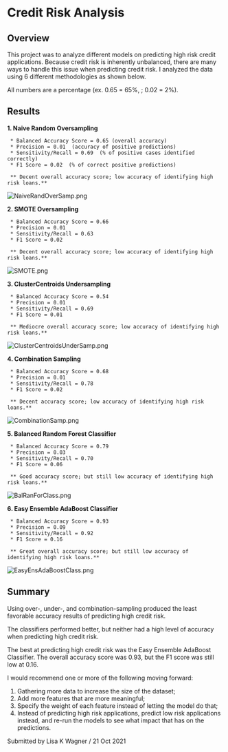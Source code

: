 # Credit Risk Analysis

## Overview
This project was to analyze different models on predicting high risk credit applications.  Because credit risk is inherently unbalanced, there are many ways to handle this issue when predicting credit risk.  I analyzed the data using 6 different methodologies as shown below.

All numbers are a percentage (ex. 0.65 = 65%, ; 0.02 = 2%).

## Results
**1. Naive Random Oversampling**

     * Balanced Accuracy Score = 0.65 (overall accuracy)
     * Precision = 0.01  (accuracy of positive predictions)
     * Sensitivity/Recall = 0.69  (% of positive cases identified correctly)
     * F1 Score = 0.02  (% of correct positive predictions)

     ** Decent overall accuracy score; low accuracy of identifying high risk loans.**
     
![NaiveRandOverSamp.png](https://github.com/WagnerLisaK/Credit_Risk_Analysis/blob/main/Resources/NaiveRandOverSamp.png)

**2. SMOTE Oversampling**

     * Balanced Accuracy Score = 0.66
     * Precision = 0.01
     * Sensitivity/Recall = 0.63
     * F1 Score = 0.02

     ** Decent overall accuracy score; low accuracy of identifying high risk loans.**

![SMOTE.png](https://github.com/WagnerLisaK/Credit_Risk_Analysis/blob/main/Resources/SMOTE.png)

**3. ClusterCentroids Undersampling**

     * Balanced Accuracy Score = 0.54
     * Precision = 0.01
     * Sensitivity/Recall = 0.69
     * F1 Score = 0.01

     ** Mediocre overall accuracy score; low accuracy of identifying high risk loans.**

![ClusterCentroidsUnderSamp.png](https://github.com/WagnerLisaK/Credit_Risk_Analysis/blob/main/Resources/ClusterCentroidsUnderSamp.png)

**4. Combination Sampling**

     * Balanced Accuracy Score = 0.68
     * Precision = 0.01
     * Sensitivity/Recall = 0.78
     * F1 Score = 0.02

     ** Decent accuracy score; low accuracy of identifying high risk loans.**

![CombinationSamp.png](https://github.com/WagnerLisaK/Credit_Risk_Analysis/blob/main/Resources/CombinationSamp.png)

**5. Balanced Random Forest Classifier**

     * Balanced Accuracy Score = 0.79
     * Precision = 0.03
     * Sensitivity/Recall = 0.70
     * F1 Score = 0.06

     ** Good accuracy score; but still low accuracy of identifying high risk loans.**

![BalRanForClass.png](https://github.com/WagnerLisaK/Credit_Risk_Analysis/blob/main/Resources/BalRanForClass.png)

**6. Easy Ensemble AdaBoost Classifier**

     * Balanced Accuracy Score = 0.93
     * Precision = 0.09
     * Sensitivity/Recall = 0.92 
     * F1 Score = 0.16

     ** Great overall accuracy score; but still low accuracy of identifying high risk loans.**

![EasyEnsAdaBoostClass.png](https://github.com/WagnerLisaK/Credit_Risk_Analysis/blob/main/Resources/EasyEnsAdaBoostClass.png)


## Summary

Using over-, under-, and combination-sampling produced the least favorable accuracy results of predicting high credit risk.

The classifiers performed better, but neither had a high level of accuracy when predicting high credit risk.

The best at predicting high credit risk was the Easy Ensemble AdaBoost Classifier.  The overall accuracy score was 0.93, but the F1 score was still low at 0.16.

I would recommend one or more of the following moving forward:
1. Gathering more data to increase the size of the dataset;
2. Add more features that are more meaningful;
3. Specify the weight of each feature instead of letting the model do that;
4. Instead of predicting high risk applications, predict low risk applications instead, and re-run the models to see what impact that has on the predictions.

Submitted by Lisa K Wagner / 21 Oct 2021





